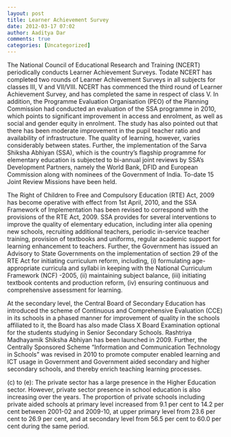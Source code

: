 ```yaml
---
layout: post
title: Learner Achievement Survey		
date: 2012-03-17 07:02
author: Aaditya Dar
comments: true
categories: [Uncategorized]
---
```

The National Council of Educational Research and Training (NCERT) periodically conducts Learner Achievement Surveys. Todate NCERT has completed two rounds of Learner Achievement Surveys in all subjects for classes III, V and VII/VIII. NCERT has commenced the third round of Learner Achievement Survey, and has completed the same in respect of class V. In addition, the Programme Evaluation Organisation (PEO) of the Planning Commission had conducted an evaluation of the SSA programme in 2010, which points to significant improvement in access and enrolment, as well as social and gender equity in enrolment. The study has also pointed out that there has been moderate improvement in the pupil teacher ratio and availability of infrastructure. The quality of learning, however, varies considerably between states. Further, the implementation of the Sarva Shiksha Abhiyan (SSA), which is the country’s flagship programme for elementary education is subjected to bi-annual joint reviews by SSA’s Development Partners, namely the World Bank, DFID and European Commission along with nominees of the Government of India. To-date 15 Joint Review Missions have been held.

The Right of Children to Free and Compulsory Education (RTE) Act, 2009 has become operative with effect from 1st April, 2010, and the SSA Framework of Implementation has been revised to correspond with the provisions of the RTE Act, 2009. SSA provides for several interventions to improve the quality of elementary education, including inter alia opening new schools, recruiting additional teachers, periodic in-service teacher training, provision of textbooks and uniforms, regular academic support for learning enhancement to teachers. Further, the Government has issued an Advisory to State Governments on the implementation of section 29 of the RTE Act for initiating curriculum reform, including, (i) formulating age-appropriate curricula and syllabi in keeping with the National Curriculum Framework (NCF) -2005, (ii) maintaining subject balance, (iii) initiating textbook contents and production reform, (iv) ensuring continuous and comprehensive assessment for learning.

At the secondary level, the Central Board of Secondary Education has introduced the scheme of Continuous and Comprehensive Evaluation (CCE) in its schools in a phased manner for improvement of quality in the schools affiliated to it, the Board has also made Class X Board Examination optional for the students studying in Senior Secondary Schools. Rashtriya Madhayamik Shiksha Abhiyan has been launched in 2009. Further, the Centrally Sponsored Scheme “Information and Communication Technology in Schools” was revised in 2010 to promote computer enabled learning and ICT usage in Government and Government aided secondary and higher secondary schools, and thereby enrich teaching learning processes.

(c) to (e): The private sector has a large presence in the Higher Education sector. However, private sector presence in school education is also increasing over the years. The proportion of private schools including private aided schools at primary level increased from 9.1 per cent to 14.2 per cent between 2001-02 and 2009-10, at upper primary level from 23.6 per cent to 26.9 per cent, and at secondary level from 56.5 per cent to 60.0 per cent during the same period.

